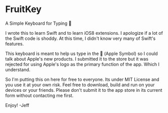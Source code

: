 FruitKey
========

A Simple Keyboard for Typing 

I wrote this to learn Swift and to learn iOS8 extensions. I apologize if a lot of the Swift code is shoddy. At this time, I didn't know very many of Swift's features.

This keyboard is meant to help us type in the  (Apple Symbol) so I could talk about Apple's new products. I submitted it to the store but it was rejected for using Apple's logo as the primary function of the app. Which I understand. 

So I'm putting this on here for free to everyone. Its under MIT License and you use it at your own risk. Feel free to download, build and run on your devices or your friends. Please don't submit it to the app store in its current form without contacting me first.

Enjoy!
-Jeff
